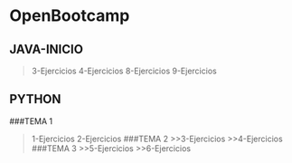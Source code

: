# OpenBootcamp
## JAVA-INICIO
  >3-Ejercicios 
  >4-Ejercicios 
  >8-Ejercicios 
  >9-Ejercicios 
## PYTHON
 ###TEMA 1
  >1-Ejercicios
  >2-Ejercicios
 ###TEMA 2
    >>3-Ejercicios
    >>4-Ejercicios
  ###TEMA 3
    >>5-Ejercicios
    >>6-Ejercicios
  
  
